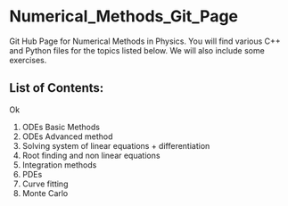 # Numerical_Methods_Git_Page
Git Hub Page for Numerical Methods in Physics. You will find various C++ and Python files for the topics listed below. We will also include some exercises.

## List of Contents:

Ok
1. ODEs Basic Methods
2. ODEs Advanced method
3. Solving system of linear equations + differentiation
4. Root finding and non linear equations 
5. Integration methods
6. PDEs
7. Curve fitting 
8. Monte Carlo

